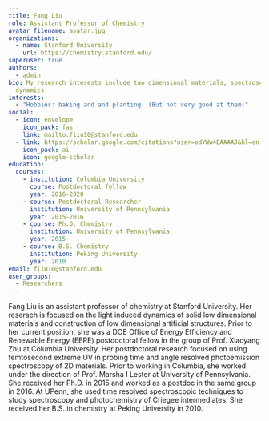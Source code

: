 ```yaml
---
title: Fang Liu
role: Assistant Professor of Chemistry
avatar_filename: avatar.jpg
organizations:
  - name: Stanford University
    url: https://chemistry.stanford.edu/
superuser: true
authors:
  - admin
bio: My research interests include two dimensional materials, spectroscopy and
  dynamics.
interests:
  - "Hobbies: baking and and planting. (But not very good at them)"
social:
  - icon: envelope
    icon_pack: fas
    link: mailto:fliu10@stanford.edu
  - link: https://scholar.google.com/citations?user=odYWw4EAAAAJ&hl=en
    icon_pack: ai
    icon: google-scholar
education:
  courses:
    - institution: Columbia University
      course: Postdoctoral fellow
      year: 2016-2020
    - course: Postdoctoral Researcher
      institution: University of Pennsylvania
      year: 2015-2016
    - course: Ph.D. Chemistry
      institution: University of Pennsylvania
      year: 2015
    - course: B.S. Chemistry
      institution: Peking University
      year: 2010
email: fliu10@stanford.edu
user_groups:
  - Researchers
---
```

Fang Liu is an assistant professor of chemistry at Stanford University. Her reserach is focused on the light induced dynamics of solid low dimensional materials and construction of low dimensional artificial structures. Prior to her current position, she was a DOE Office of Energy Efficiency and Renewable Energy (EERE) postdoctoral fellow in the group of Prof. Xiaoyang Zhu at Columbia University.  Her postdoctoral research focused on using femtosecond extreme UV in probing time and angle resolved photoemission spectroscopy of 2D materials.  Prior to working in Columbia, she worked under the direction of Prof. Marsha I Lester at University of Pennsylvania. She received her Ph.D. in 2015 and worked as a postdoc in the same group in 2016.  At UPenn, she used time resolved spectroscopic techniques to study spectroscopy and photochemistry of Criegee intermediates.  She received her B.S. in chemistry at Peking University in 2010. 
